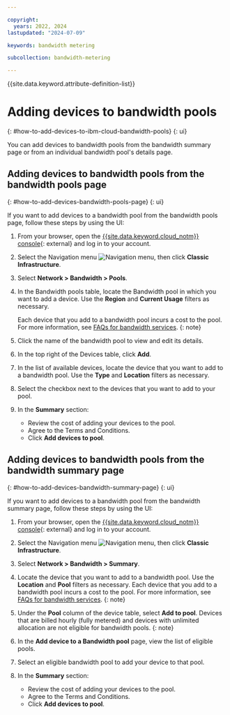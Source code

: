 ```yaml
---

copyright:
  years: 2022, 2024
lastupdated: "2024-07-09"

keywords: bandwidth metering

subcollection: bandwidth-metering

---
```


{{site.data.keyword.attribute-definition-list}}

# Adding devices to bandwidth pools
{: #how-to-add-devices-to-ibm-cloud-bandwidth-pools}
{: ui}

You can add devices to bandwidth pools from the bandwidth summary page or from an individual bandwidth pool's details page.

## Adding devices to bandwidth pools from the bandwidth pools page
{: #how-to-add-devices-bandwidth-pools-page}
{: ui}

If you want to add devices to a bandwidth pool from the bandwidth pools page, follow these steps by using the UI:

1. From your browser, open the [{{site.data.keyword.cloud_notm}} console](/login){: external} and log in to your account.
1. Select the Navigation menu ![Navigation menu](../icons/icon_hamburger.svg), then click **Classic Infrastructure**.
1. Select **Network > Bandwidth > Pools**.
1. In the Bandwidth pools table, locate the Bandwidth pool in which you want to add a device. Use the **Region** and **Current Usage** filters as necessary.

   Each device that you add to a bandwidth pool incurs a cost to the pool. For more information, see [FAQs for bandwidth services](/docs/bandwidth-metering?topic=bandwidth-metering-faqs&interface=ui).
   {: note}   
   
1. Click the name of the bandwidth pool to view and edit its details. 
1. In the top right of the Devices table, click **Add**. 
1. In the list of available devices, locate the device that you want to add to a bandwidth pool. Use the **Type** and **Location** filters as necessary.
1. Select the checkbox next to the devices that you want to add to your pool. 
1. In the **Summary** section:
    - Review the cost of adding your devices to the pool.
    - Agree to the Terms and Conditions.
    - Click **Add devices to pool**.

## Adding devices to bandwidth pools from the bandwidth summary page
{: #how-to-add-devices-bandwidth-summary-page}
{: ui}

If you want to add devices to a bandwidth pool from the bandwidth summary page, follow these steps by using the UI:

1. From your browser, open the [{{site.data.keyword.cloud_notm}} console](/login){: external} and log in to your account.
1. Select the Navigation menu ![Navigation menu](../icons/icon_hamburger.svg), then click **Classic Infrastructure**.
1. Select **Network > Bandwidth > Summary**.
1. Locate the device that you want to add to a bandwidth pool. Use the **Location** and **Pool** filters as necessary.
   Each device that you add to a bandwidth pool incurs a cost to the pool. For more information, see [FAQs for bandwidth services](/docs/bandwidth-metering?topic=bandwidth-metering-faqs).
   {: note}

1. Under the **Pool** column of the device table, select **Add to pool**.
   Devices that are billed hourly (fully metered) and devices with unlimited allocation are not eligible for bandwidth pools.
   {: note}

1. In the **Add device to a Bandwidth pool** page, view the list of eligible pools.
1. Select an eligible bandwidth pool to add your device to that pool.
1. In the **Summary** section:
    - Review the cost of adding your devices to the pool.
    - Agree to the Terms and Conditions.
    - Click **Add devices to pool**.
